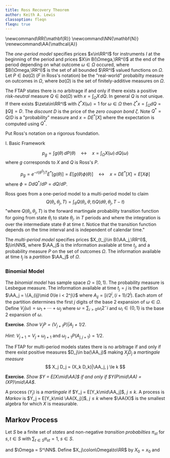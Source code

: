 ```yaml
---
title: Ross Recovery Theorem
author: Keith A. Lewis
classoption: fleqn
fleqn: true
---
```


\newcommand\RR{\mathbf{R}}
\newcommand\NN{\mathbf{N}}
\renewcommand\AA{\mathcal{A}}

The _one-period model_ specifies prices $x\in\RR^I$ for instruments $I$
at the beginning of the period
and prices $X\in B(\Omega,\RR^I)$ at the end of the period depending
on what outcome $\omega\in\Omega$ occured,
where $B(\Omega,\RR^I)$ is the set of all bounded $\RR^I$
valued functions on $\Omega$. Let $P\in ba(\Omega)$ ($F$ in Ross's notation) be
the "real-world" probabilty measure on outcomes in $\Omega$, where
$ba(\Omega)$ is the set of finitely-additive measures on $\Omega$.

The FTAP states there is no arbitrage if and only if there exists a
positive _risk-neutral_ measure ${Q\in ba(\Omega)}$ with
${x = \int_\Omega X\,dQ}$. In general $Q$ is not unique.
If there exists $\zeta\in\RR^I$ with
${\zeta^*X(\omega) = 1}$ for
$\omega\in\Omega$ then ${\zeta^*x = \int_\Omega dQ = \|Q\| = D}$.
The _discount_ $D$ is the price of the _zero coupon bond_ $\zeta$.  Note
$Q^* = Q/D$ is a "probability" measure and $x = DE^*[X]$ where the expectation
is computed using $Q^*$.

Put Ross's notation on a rigorous foundation. 

I. Basic Framework

$$
\tag{1}p_g = \int g(\theta)\,dP(\theta)
\quad\leftrightarrow\quad x = \int_\Omega X(\omega)\,dQ(\omega)
$$
where $g$ corresponds to $X$ and $Q$ is Ross's $P$.

$$
\tag{2}	p_g = e^{-r(\theta^0)T}E^*[g(\theta)] = E[g(\theta)\phi(\theta)]
\quad\leftrightarrow\quad x = DE^*[X] = E[X\phi]
$$
where $\phi = D dQ^*/dP = dQ/dP$.

Ross goes from a one-period model to a multi-period model to claim
$$
\tag{3}	Q(\theta_i, \theta_j, T) = \int_\theta Q(\theta_i, \theta, t) Q(d\theta, \theta_j, T - t)
$$
"where $Q(\theta_i, \theta_j, T)$ is the forward martingale probability
transition function for going from state $\theta_i$ to state $\theta_j$.
in $T$ periods and where the integration is over the intermediate state
$\theta$ at time $t$. Notice that the transition function depends on the
time interval and is independent of calendar time."

The _multi-period model_ specifies prices $X_{t_j}\in B(\AA_j,\RR^I)$, $j\in\NN$,
where $\AA_j$ is the information available at time $t_j$, and
a probability measure $P$ on the set of outcomes $\Omega$.
The information available at time $t_j$ is a _partition_ $\AA_j$ of $\Omega$.

### Binomial Model

The _binomial model_ has sample space $\Omega = [0, 1)$. The probability
measure is Lesbegue measure.  The information available at time $t_j =
j$ is the partition $\AA_j = \{A_{ij}\mid 0\le i < 2^j\}$ where $A_{ij} =
[i/2^j, (i + 1)/2^j)$. Each atom of the partition determines the first $j$
digits of the base 2 expansion of $\omega\in\Omega$.  Define $V_j(\omega)
= \omega_1 + \cdots + \omega_j$ where $\omega = \sum_{i>0} \omega_i 2^-i$
and $\omega_i\in\{0,1\}$ is the base 2 expansion of $\omega$.

__Exercise__. _Show $V_jP = (V_{j+1}P)|A_j$ + 1/2_.

_Hint_: $V_{j+1} = V_j + \omega_{j+1}$ and $\omega_{j+1}P(A_{j,j+1}) = 1/2$.

The FTAP for multi-period models states there is no arbitrage if and only if
there exist positive measures $D_j\in ba(\AA_j)$ making $X_j D_j$ a _martingale measure_ 
$$
	X_j D_j = (X_k D_k)|\AA_j, j \le k
$$

__Exercise__. _Show $Y = E[X\mid\AA]$ if and only if $Y(P\mid\AA) = (XP)\mid\AA$_.

A process $(Y_j)$ is a _martingale_ if $Y_j = E[Y_k\mid\AA_j]$, $j\le k$.
A process is _Markov_ is $Y_j = E[Y_k\mid \AA(X_j)]$, $j\le k$ where
$\AA(X)$ is the smallest algebra for which $X$ is measurable.

## Markov Process

Let $S$ be a finite set of _states_ and non-negative _transition probabilties_ $\pi_{st}$ for $s,t\in S$
with $\sum_{t\in S} \pi_{st} = 1$, $s\in S$.

and $\Omega = S^\NN$.
Define $X_j\colon\Omega\to\RR$ by $X_0 = x_0$ and 
